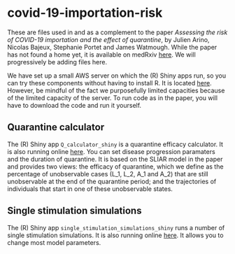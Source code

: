 # covid-19-importation-risk

These are files used in and as a complement to the paper _Assessing the risk of COVID-19 importation and the effect of quarantine_, by Julien Arino, Nicolas Bajeux, Stephanie Portet and James Watmough. While the paper has not found a home yet, it is available on medRxiv [here](https://www.medrxiv.org/content/10.1101/2020.08.12.20173658v1). We will progressively be adding files here.

We have set up a small AWS server on which the (R) Shiny apps run, so you can try these components without having to install R. It is located [here](http://35.182.10.46:3838/). However, be mindful of the fact we purposefully limited capacities because of the limited capacity of the server. To run code as in the paper, you will have to download the code and run it yourself.

## Quarantine calculator

The (R) Shiny app `Q_calculator_shiny` is a quarantine efficacy calculator. It is also running online [here](http://35.182.10.46:3838/Q_calculator/). You can set disease progression paramaters and the duration of quarantine. It is based on the SLIAR model in the paper and provides two views: the efficacy of quarantine, which we define as the percentage of unobservable cases (L_1, L_2, A_1 and A_2) that are still unobservable at the end of the quarantine period; and the trajectories of individuals that start in one of these unobservable states.

## Single stimulation simulations

The (R) Shiny app `single_stimulation_simulations_shiny` runs a number of single stimulation simulations. It is also running online [here](http://35.182.10.46:3838/single_stimulation_trajectories_shiny/). It allows you to change most model parameters. 
